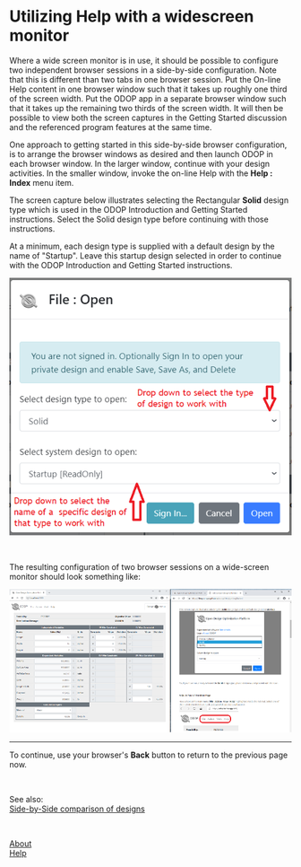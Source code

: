 # Utilizing Help with a widescreen monitor

Where a wide screen monitor is in use, 
it should be possible to configure two independent browser sessions in a 
side-by-side configuration.
Note that this is different than two tabs in one browser session.
Put the On-line Help content in one browser window such that it
takes up roughly one third of the screen width.
Put the ODOP app in a separate browser window such that it takes up 
the remaining two thirds of the screen width.
It will then be possible to view both the screen captures in the Getting Started 
discussion and the referenced program features at the same time.

One approach to getting started in this side-by-side browser configuration, 
is to arrange the browser windows as desired and then 
launch ODOP in each browser window. 
In the larger window, continue with your design activities.
In the smaller window, invoke the on-line Help with the **Help : Index** menu item.

The screen capture below illustrates selecting the Rectangular **Solid** design type
which is used in the ODOP Introduction and Getting Started instructions. 
Select the Solid design type before continuing with those instructions.   

At a minimum, each design type is supplied with a default design by the name of "Startup".
Leave this startup design selected in order to continue with the 
ODOP Introduction and Getting Started instructions.   

![Start with Rectangular Solid](/docs/Help/png/SelectSolid.png "Start with Rectangular Solid")
 
&nbsp;

The resulting configuration of two browser sessions on a wide-screen monitor 
should look something like:   

![Side-by-side browsers](/docs/Help/png/SideBySideBrowsers.png "Side-by-side browsers")   
 
___

To continue, use your browser's **Back** button to return to the previous page now.

&nbsp;

See also:   
[Side-by-Side comparison of designs](/docs/Help/htt.html#sideBySideCompare)   

&nbsp;

[About](/docs/About)   
[Help](/docs/Help)   
